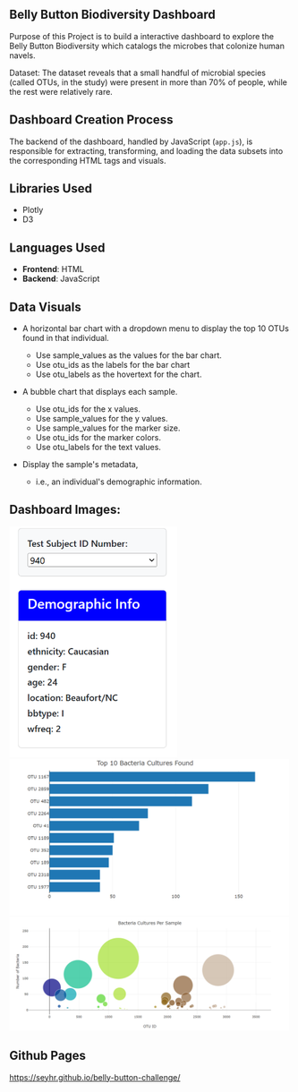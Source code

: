 ## Belly Button Biodiversity Dashboard

Purpose of this Project is to build a interactive dashboard to explore the Belly Button Biodiversity  which catalogs the microbes that colonize human navels.

Dataset: The dataset reveals that a small handful of microbial species (called  OTUs, in the study) were present in more than 70% of people, while the rest were relatively rare.

## Dashboard Creation Process

The backend of the dashboard, handled by JavaScript (`app.js`), is responsible for extracting, transforming, and loading the data subsets into the corresponding HTML tags and visuals.

## Libraries Used
- Plotly
- D3

## Languages Used
- **Frontend**: HTML
- **Backend**: JavaScript


## Data Visuals

- A horizontal bar chart with a dropdown menu to display the top 10 OTUs found in that individual.
  -  Use sample_values as the values for the bar chart.
  -  Use otu_ids as the labels for the bar chart
  - Use otu_labels as the hovertext for the chart.

- A bubble chart that displays each sample.
  - Use otu_ids for the x values.
  - Use sample_values for the y values.
  - Use sample_values for the marker size.
  - Use otu_ids for the marker colors.
  - Use otu_labels for the text values.

- Display the sample's metadata, 
  - i.e., an individual's demographic information.

## Dashboard Images:

<img src="images/demograph.png" alt="Demographic info" width="300"/>
<img src="images/top_10_bacteria.png" alt="Top 10 Bacteria Culture Found" width="500"/>
<img src="images/bacteria_culture_per_sample.png" alt="Bacteria Culture Per Sample" width="500"/>



## Github Pages
https://seyhr.github.io/belly-button-challenge/
